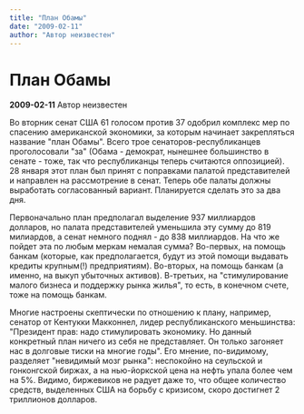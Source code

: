 ```yaml
---
title: "План Обамы"
date: "2009-02-11"
author: "Автор неизвестен"
---
```


# План Обамы

**2009-02-11** Автор неизвестен

Во вторник сенат США 61 голосом против 37 одобрил комплекс мер по спасению американской экономики, за которым начинает закрепляться название "план Обамы". Всего трое сенаторов-республиканцев проголосовали "за" (Обама - демократ, нынешнее большинство в сенате - тоже, так что республиканцы теперь считаются оппозицией). 28 января этот план был принят с поправками палатой представителей и направлен на рассмотрение в сенат. Теперь обе палаты должны выработать согласованный вариант. Планируется сделать это за два дня.

Первоначально план предполагал выделение 937 миллиардов долларов, но палата представителей уменьшила эту сумму до 819 милиардов, а сенат немного поднял - до 838 миллиардов. На что же пойдет эта по любым меркам немалая сумма? Во-первых, на помощь банкам (которые, как предполагается, будут из этой помощи выдавать кредиты крупным(!) предприятиям). Во-вторых, на помощь банкам (а именно, на выкуп убыточных активов). В-третьих, на "стимулирование малого бизнеса и поддержку рынка жилья", то есть, в конечном счете, тоже на помощь банкам.

Многие настроены скептически по отношению к плану, например, сенатор от Кентукки Макконнел, лидер республиканского меньшинства: "Президент прав: надо стимулировать экономику. Но данный конкретный план ничего из себя не представляет. Он только загоняет нас в долговые тиски на многие годы". Его мнение, по-видимому, разделяет "невидимый мозг рынка": неспокойно на сеульской и гонконгской биржах, а на нью-йоркской цена на нефть упала более чем на 5%. Видимо, биржевиков не радует даже то, что общее количество средств, выделенных США на борьбу с кризисом, скоро достигнет 2 триллионов долларов.